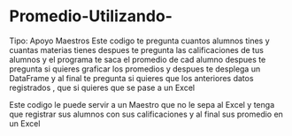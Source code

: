 # Promedio-Utilizando-


Tipo: Apoyo Maestros
Este codigo te pregunta cuantos alumnos tines y cuantas materias tienes 
despues te pregunta las calificaciones de tus alumnos 
y el programa te saca el promedio de cad alumno despues te pregunta si quieres graficar los promedios y despues te desplega un DataFrame 
y al final te pregunta si quieres que los anteriores datos registrados , que si quieres que se pase a un Excel 

Este codigo le puede servir a un Maestro que no le sepa al Excel y tenga que registrar sus alumnos con sus calificaciones y al final sus promedio en un Excel 
